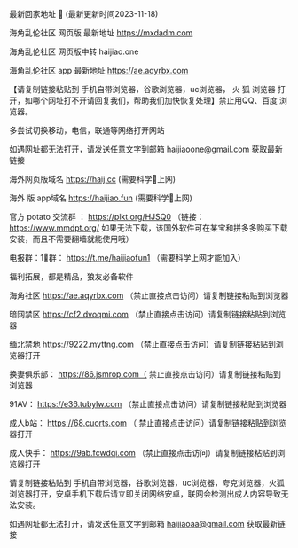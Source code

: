  最新回家地址 👋 (最新更新时间2023-11-18)

海角乱伦社区 网页版 最新地址    https://mxdadm.com

海角乱伦社区 网页版中转  haijiao.one

海角乱伦社区 app 最新地址    https://ae.aqyrbx.com

【请复制链接粘贴到 手机自带浏览器，谷歌浏览器，uc浏览器， 火  狐  浏览器 打开，如哪个网址打不开请回复我们，帮助我们加快恢复处理】禁止用QQ、百度 浏览器。

多尝试切换移动，电信，联通等网络打开网站

如遇网址都无法打开，请发送任意文字到邮箱  haijiaoone@gmail.com  获取最新链接

海外网页版域名  https://haij.cc   (需要科学🔬上网)

 海外 版 app域名  https://haijiao.fun  (需要科学🔬上网)

官方 potato 交流群  ： https://plkt.org/HJSQ0  （链接：https://www.mmdpt.org/ 如果无法下载，该国外软件可在某宝和拼多多购买下载安装，而且不需要翻墙就能使用哦）

电报群：1⃣️群：  https://t.me/haijiaofun1    （需要科学上网才能加入）


福利拓展，都是精品，狼友必备软件

海角社区   https://ae.aqyrbx.com （禁止直接点击访问）请复制链接粘贴到浏览器

暗网禁区   https://cf2.dvoqmi.com  （禁止直接点击访问）请复制链接粘贴到浏览器

缅北禁地   https://9222.myttng.com （禁止直接点击访问）请复制链接粘贴到浏览器打开

换妻俱乐部：  https://86.jsmrop.com（ 禁止直接点击访问）请复制链接粘贴到浏览器

91AV：  https://e36.tubylw.com （禁止直接点击访问）请复制链接粘贴到浏览器

成人b站：  https://68.cuorts.com （ 禁止直接点击访问）请复制链接粘贴到浏览器打开

成人快手：  https://9ab.fcwdqi.com （禁止直接点击访问）请复制链接粘贴到浏览器打开

请复制链接粘贴到 手机自带浏览器，谷歌浏览器，uc浏览器，夸克浏览器，火狐浏览器打开，安卓手机下载后请立即关闭网络安卓，联网会检测出成人内容导致无法安装。

如遇网址都无法打开，请发送任意文字到邮箱   haijiaoaa@gmail.com   获取最新链接
